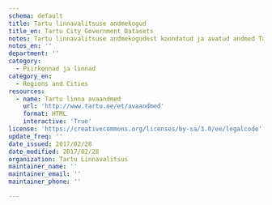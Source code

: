 ```yaml
---
schema: default
title: Tartu linnavalitsuse andmekogud
title_en: Tartu City Government Datasets
notes: Tartu linnavalitsuse andmekogudest koondatud ja avatud andmed Tartu kodulehel
notes_en: ''
department: ''
category:
  - Piirkonnad ja linnad
category_en:
  - Regions and Cities
resources:
  - name: Tartu linna avaandmed
    url: 'http://www.tartu.ee/et/avaandmed'
    format: HTML
    interactive: 'True'
license: 'https://creativecommons.org/licenses/by-sa/3.0/ee/legalcode'
update_freq: ''
date_issued: 2017/02/28
date_modified: 2017/02/28
organization: Tartu Linnavalitsus
maintainer_name: ''
maintainer_email: ''
maintainer_phone: ''

---
```

